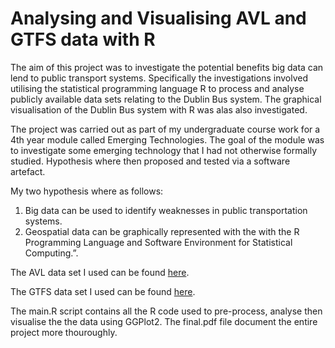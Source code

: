 # Analysing and Visualising AVL and GTFS data with R
The aim of this project was to investigate the potential benefits big data can lend to public transport systems. Specifically the investigations involved utilising the statistical programming language R to process and analyse publicly available data sets relating to the Dublin Bus system. The graphical visualisation of the Dublin Bus system with R was alas also investigated.

The project was carried out as part of my undergraduate course work for a 4th year module called Emerging Technologies. The goal of the module was to investigate some emerging technology that I had not otherwise formally studied. Hypothesis where then proposed and tested via a software artefact. 

My two hypothesis where as follows: 
<ol>
<li>Big data can be used to identify weaknesses in public transportation systems.</li>
<li>Geospatial data can be graphically represented with the with the R Programming Language
and Software Environment for Statistical Computing.”.</li>
</ol>

The AVL data set I used can be found <a href="http://dublinked.com/datastore/datasets/dataset-304.php">here</a>.

The GTFS data set I used can be found <a href="http://dublinked.com/datastore/datasets/dataset-254.php">here</a>.

The main.R script contains all the R code used to pre-process, analyse then visualise the the data using GGPlot2.
The final.pdf file document the entire project more thouroughly.

